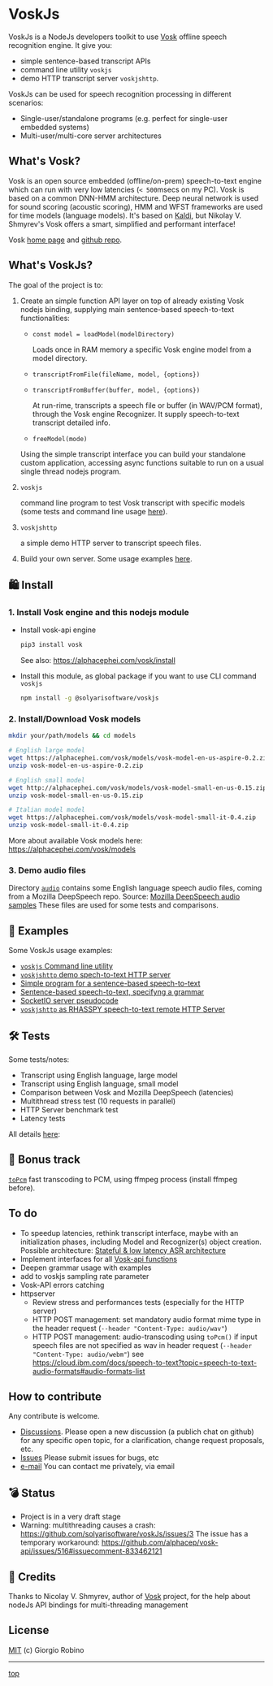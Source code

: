# VoskJs

VoskJs is a NodeJs developers toolkit to use [Vosk](https://alphacephei.com/vosk/) offline speech recognition engine. 
It give you: 
- simple sentence-based transcript APIs
- command line utility `voskjs`
- demo HTTP transcript server `voskjshttp`.

VoskJs can be used for speech recognition processing in different scenarios:

- Single-user/standalone programs (e.g. perfect for single-user embedded systems) 
- Multi-user/multi-core server architectures 


## What's Vosk?

Vosk is an open source embedded (offline/on-prem) speech-to-text engine 
which can run with very low latencies (`< 500`msecs on my PC).
Vosk is based on a common DNN-HMM architecture. 
Deep neural network is used for sound scoring (acoustic scoring), 
HMM and WFST frameworks are used for time models (language models).
It's based on [Kaldi](https://github.com/kaldi-asr/kaldi), 
but Nikolay V. Shmyrev's Vosk offers a smart, simplified and performant interface! 

Vosk [home page](https://alphacephei.com/vosk/) and [github repo](https://github.com/alphacep/vosk-api).


## What's VoskJs?

The goal of the project is to:

1. Create an simple function API layer on top of already existing Vosk nodejs binding, 
   supplying main sentence-based speech-to-text functionalities: 

   - `const model = loadModel(modelDirectory)`
 
     Loads once in RAM memory a specific Vosk engine model from a model directory.
 
   - `transcriptFromFile(fileName, model, {options})` 
   - `transcriptFromBuffer(buffer, model, {options})` 

     At run-rime, transcripts a speech file or buffer (in WAV/PCM format), 
     through the Vosk engine Recognizer. It supply speech-to-text transcript detailed info.

   - `freeModel(mode)`

   Using the simple transcript interface you can build your standalone custom application, 
   accessing async functions suitable to run on a usual single thread nodejs program.

2. `voskjs` 

   command line program to test Vosk transcript with specific models 
   (some tests and command line usage [here](tests/README.md)).

3. `voskjshttp`

   a simple demo HTTP server to transcript speech files. 

4. Build your own server. Some usage examples [here](examples/).


## 🛍 Install 

### 1. Install Vosk engine and this nodejs module 

- Install vosk-api engine
  ```bash
  pip3 install vosk 
  ```
  See also: https://alphacephei.com/vosk/install

- Install this module, as global package if you want to use CLI command `voskjs` 
  ```bash
  npm install -g @solyarisoftware/voskjs
  ```


### 2. Install/Download Vosk models

```bash
mkdir your/path/models && cd models

# English large model
wget https://alphacephei.com/vosk/models/vosk-model-en-us-aspire-0.2.zip
unzip vosk-model-en-us-aspire-0.2.zip

# English small model
wget http://alphacephei.com/vosk/models/vosk-model-small-en-us-0.15.zip
unzip vosk-model-small-en-us-0.15.zip

# Italian model model
wget https://alphacephei.com/vosk/models/vosk-model-small-it-0.4.zip
unzip vosk-model-small-it-0.4.zip
```

More about available Vosk models here: https://alphacephei.com/vosk/models

### 3. Demo audio files

Directory [`audio`](audio/) contains some English language speech audio files, 
coming from a Mozilla DeepSpeech repo.
Source: [Mozilla DeepSpeech audio samples](https://github.com/mozilla/DeepSpeech/releases/download/v0.9.3/audio-0.9.3.tar.gz)
These files are used for some tests and comparisons.


## 🧐 Examples

Some VoskJs usage examples:

- [`voskjs` Command line utility](examples/README.md#voskjs-command-line-utility)
- [`voskjshttp` demo spech-to-text HTTP server](examples/README.md#voskjshttpjs-demo-spech-to-text-http-server)
- [Simple program for a sentence-based speech-to-text](examples/README.md#simple-program-for-a-sentence-based-speech-to-text)
- [Sentence-based speech-to-text, specifyng a grammar](examples/README.md#sentence-based-speech-to-text-specifyng-a-grammar)
- [SocketIO server pseudocode](examples/README.md#socketio-server-pseudocode)
- [`voskjshttp` as RHASSPY speech-to-text remote HTTP Server](examples/README.md#voskjshttp-as-rhasspy-speech-to-text-remote-http-server)


## 🛠 Tests

Some tests/notes:

- Transcript using English language, large model
- Transcript using English language, small model
- Comparison between Vosk and Mozilla DeepSpeech (latencies)
- Multithread stress test (10 requests in parallel)
- HTTP Server benchmark test
- Latency tests

All details [here](tests/README.md):


## 🎁 Bonus track

[`toPcm`](lib/toPCM.js) fast transcoding to PCM, using ffmpeg process (install ffmpeg before). 


## To do

- To speedup latencies, rethink transcript interface, maybe with an initialization phases, 
  including Model and Recognizer(s) object creation.
  Possible architecture: [Stateful & low latency ASR architecture](https://github.com/alphacep/vosk-api/issues/553)
- Implement interfaces for all [Vosk-api functions](https://github.com/alphacep/vosk-api/blob/master/nodejs/index.js)
- Deepen grammar usage with examples
- add to voskjs sampling rate parameter
- Vosk-API errors catching
- httpserver 
  - Review stress and performances tests (especially for the HTTP server)
  - HTTP POST management: set mandatory audio format mime type in the header request (`--header "Content-Type: audio/wav"`)
  - HTTP POST management: audio-transcoding using `toPcm()` 
    if input speech files are not specified as wav in header request (`--header "Content-Type: audio/webm"`)
    see https://cloud.ibm.com/docs/speech-to-text?topic=speech-to-text-audio-formats#audio-formats-list


## How to contribute

Any contribute is welcome. 
- [Discussions](https://github.com/solyarisoftware/voskJs/discussions). 
  Please open a new discussion (a publich chat on github) for any specific open topic, 
  for a clarification, change request proposals, etc.
- [Issues](https://github.com/solyarisoftware/voskJs/issues) Please submit issues for bugs, etc
- [e-mail](giorgio.robino@gmail.com) You can contact me privately, via email


## 💣 Status

- Project is in a very draft stage
- Warning: multithreading causes a crash: https://github.com/solyarisoftware/voskJs/issues/3
  The issue has a temporary workaround: https://github.com/alphacep/vosk-api/issues/516#issuecomment-833462121


## 🙏 Credits

Thanks to Nicolay V. Shmyrev, author of [Vosk](https://alphacephei.com/vosk/) project,
for the help about nodeJs API bindings for multi-threading management


## License

[MIT](LICENSE.md) (c) Giorgio Robino 

---

[top](#)
